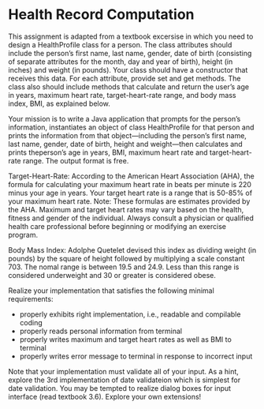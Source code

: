 Health Record Computation
=========================

This assignment is adapted from a textbook excersise in which you need to design a HealthProfile class for a person. The class attributes should include the person’s first name, last name, gender, date of birth (consisting of separate attributes for the month, day and year of birth), height (in inches) and weight (in pounds). Your class should have a constructor that receives this data. For each attribute, provide set and get methods. The class also should include methods that calculate and return the user’s age in years, maximum heart rate, target-heart-rate range, and body mass index, BMI, as explained below.

Your mission is to write a Java application that prompts for the person’s information, instantiates an object of class HealthProfile for that person and prints the information from that object—including the person’s first name, last name, gender, date of birth, height and weight—then calculates and prints theperson’s age in years, BMI, maximum heart rate and target-heart-rate range. The output format is free.

Target-Heart-Rate: According to the American Heart Association (AHA), the formula for calculating your maximum heart rate in beats per minute is 220 minus your age in years. Your target heart rate is a range that is 50-85% of your maximum heart rate. Note: These formulas are estimates provided by the AHA. Maximum and target heart rates may vary based on the health, fitness and gender of the individual. Always consult a physician or qualified health care professional before beginning or modifying an exercise program.

Body Mass Index: Adolphe Quetelet devised this index as dividing weight (in pounds) by the square of height followed by multiplying a scale constant 703. The nomal range is between 19.5 and 24.9. Less than this range is considered underweight and 30 or greater is considered obese.

Realize your implementation that satisfies the following minimal requirements:

   - properly exhibits right implementation, i.e., readable and compilable coding
   - properly reads personal information from terminal
   - properly writes maximum and target heart rates as well as BMI to terminal
   - properly writes error message to terminal in response to incorrect input

Note that your implementation must validate all of your input. As a hint, explore the 3rd implementation of date validateion which is simplest for date validation. You may be tempted to realize dialog boxes for input interface (read textbook 3.6). Explore your own extensions!